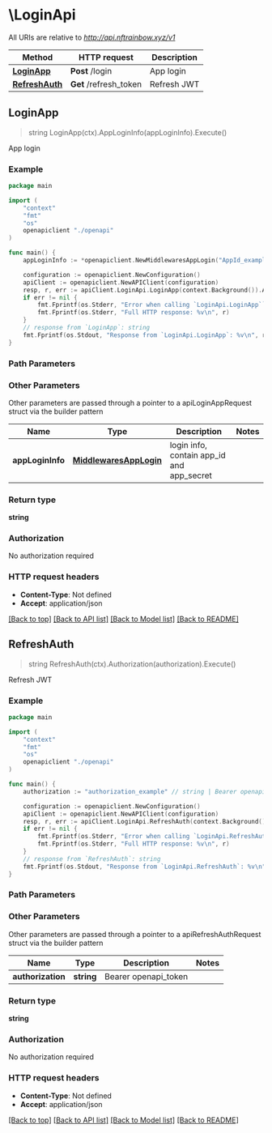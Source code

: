 # \LoginApi

All URIs are relative to *http://api.nftrainbow.xyz/v1*

Method | HTTP request | Description
------------- | ------------- | -------------
[**LoginApp**](LoginApi.md#LoginApp) | **Post** /login | App login
[**RefreshAuth**](LoginApi.md#RefreshAuth) | **Get** /refresh_token | Refresh JWT



## LoginApp

> string LoginApp(ctx).AppLoginInfo(appLoginInfo).Execute()

App login



### Example

```go
package main

import (
    "context"
    "fmt"
    "os"
    openapiclient "./openapi"
)

func main() {
    appLoginInfo := *openapiclient.NewMiddlewaresAppLogin("AppId_example", "AppSecret_example") // MiddlewaresAppLogin | login info, contain app_id and app_secret

    configuration := openapiclient.NewConfiguration()
    apiClient := openapiclient.NewAPIClient(configuration)
    resp, r, err := apiClient.LoginApi.LoginApp(context.Background()).AppLoginInfo(appLoginInfo).Execute()
    if err != nil {
        fmt.Fprintf(os.Stderr, "Error when calling `LoginApi.LoginApp``: %v\n", err)
        fmt.Fprintf(os.Stderr, "Full HTTP response: %v\n", r)
    }
    // response from `LoginApp`: string
    fmt.Fprintf(os.Stdout, "Response from `LoginApi.LoginApp`: %v\n", resp)
}
```

### Path Parameters



### Other Parameters

Other parameters are passed through a pointer to a apiLoginAppRequest struct via the builder pattern


Name | Type | Description  | Notes
------------- | ------------- | ------------- | -------------
 **appLoginInfo** | [**MiddlewaresAppLogin**](MiddlewaresAppLogin.md) | login info, contain app_id and app_secret | 

### Return type

**string**

### Authorization

No authorization required

### HTTP request headers

- **Content-Type**: Not defined
- **Accept**: application/json

[[Back to top]](#) [[Back to API list]](../README.md#documentation-for-api-endpoints)
[[Back to Model list]](../README.md#documentation-for-models)
[[Back to README]](../README.md)


## RefreshAuth

> string RefreshAuth(ctx).Authorization(authorization).Execute()

Refresh JWT



### Example

```go
package main

import (
    "context"
    "fmt"
    "os"
    openapiclient "./openapi"
)

func main() {
    authorization := "authorization_example" // string | Bearer openapi_token

    configuration := openapiclient.NewConfiguration()
    apiClient := openapiclient.NewAPIClient(configuration)
    resp, r, err := apiClient.LoginApi.RefreshAuth(context.Background()).Authorization(authorization).Execute()
    if err != nil {
        fmt.Fprintf(os.Stderr, "Error when calling `LoginApi.RefreshAuth``: %v\n", err)
        fmt.Fprintf(os.Stderr, "Full HTTP response: %v\n", r)
    }
    // response from `RefreshAuth`: string
    fmt.Fprintf(os.Stdout, "Response from `LoginApi.RefreshAuth`: %v\n", resp)
}
```

### Path Parameters



### Other Parameters

Other parameters are passed through a pointer to a apiRefreshAuthRequest struct via the builder pattern


Name | Type | Description  | Notes
------------- | ------------- | ------------- | -------------
 **authorization** | **string** | Bearer openapi_token | 

### Return type

**string**

### Authorization

No authorization required

### HTTP request headers

- **Content-Type**: Not defined
- **Accept**: application/json

[[Back to top]](#) [[Back to API list]](../README.md#documentation-for-api-endpoints)
[[Back to Model list]](../README.md#documentation-for-models)
[[Back to README]](../README.md)

